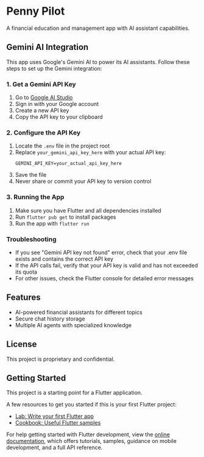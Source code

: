 # Penny Pilot

A financial education and management app with AI assistant capabilities.

## Gemini AI Integration

This app uses Google's Gemini AI to power its AI assistants. Follow these steps to set up the Gemini integration:

### 1. Get a Gemini API Key

1. Go to [Google AI Studio](https://makersuite.google.com/app/apikey)
2. Sign in with your Google account
3. Create a new API key
4. Copy the API key to your clipboard

### 2. Configure the API Key

1. Locate the `.env` file in the project root
2. Replace `your_gemini_api_key_here` with your actual API key:
   ```
   GEMINI_API_KEY=your_actual_api_key_here
   ```
3. Save the file
4. Never share or commit your API key to version control

### 3. Running the App

1. Make sure you have Flutter and all dependencies installed
2. Run `flutter pub get` to install packages
3. Run the app with `flutter run`

### Troubleshooting

- If you see "Gemini API key not found" error, check that your .env file exists and contains the correct API key
- If the API calls fail, verify that your API key is valid and has not exceeded its quota
- For other issues, check the Flutter console for detailed error messages

## Features

- AI-powered financial assistants for different topics
- Secure chat history storage
- Multiple AI agents with specialized knowledge

## License

This project is proprietary and confidential.

## Getting Started

This project is a starting point for a Flutter application.

A few resources to get you started if this is your first Flutter project:

- [Lab: Write your first Flutter app](https://docs.flutter.dev/get-started/codelab)
- [Cookbook: Useful Flutter samples](https://docs.flutter.dev/cookbook)

For help getting started with Flutter development, view the
[online documentation](https://docs.flutter.dev/), which offers tutorials,
samples, guidance on mobile development, and a full API reference.
